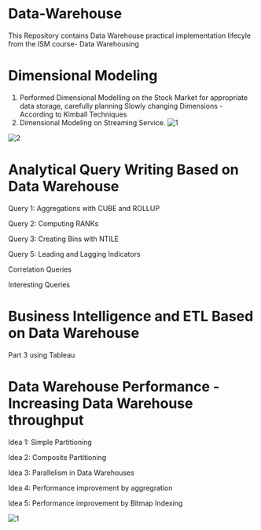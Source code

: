 # Data-Warehouse
This Repository contains Data Warehouse practical implementation lifecyle from the ISM course- Data Warehousing

# Dimensional Modeling
1) Performed Dimensional Modelling on the Stock Market for appropriate data storage, carefully planning Slowly changing Dimensions - According to Kimball Techniques
2) Dimensional Modeling on Streaming Service. 
![1](https://user-images.githubusercontent.com/58057238/108141358-935f5780-7091-11eb-8a04-493e5551e4f4.PNG)

![2](https://user-images.githubusercontent.com/58057238/108141360-94908480-7091-11eb-84c0-c1bc95a4b015.PNG)

# Analytical Query Writing Based on Data Warehouse 
Query 1: Aggregations with CUBE and ROLLUP 

Query 2: Computing RANKs

Query 3: Creating Bins with NTILE

Query 5: Leading and Lagging Indicators

Correlation Queries

Interesting Queries

# Business Intelligence and ETL Based on Data Warehouse
Part 3 using Tableau

# Data Warehouse Performance - Increasing Data Warehouse throughput
Idea 1: Simple Partitioning

Idea 2: Composite Partitioning

Idea 3: Parallelism in Data Warehouses

Idea 4: Performance improvement by aggregration

Idea 5: Performance improvement by Bitmap Indexing

![1](https://user-images.githubusercontent.com/58057238/108142033-f6052300-7092-11eb-8e15-cae329312688.PNG)


